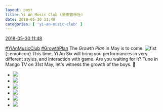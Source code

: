 ```yaml
---
layout: post
title: Yi An Music Club (易安音乐社)
date: 2018-05-30 11:48
categories: [ 'yi-an-music-club' ]
---
```


<div class="weibo-info">
  <a href="https://weibo.com/6094546964/Gj1A35DTc">2018-05-30 11:48</a>
</div>

[#YiAnMusicClub](https://weibo.com/p/100808beae2e3e05b17b64f63ebedca39f19b2/super_index) [#GrowthPlan](https://weibo.com/p/100808fe7264e4339c41df171df3260846e152) The *Growth Plan* in May is to come. ![fist](https://img.t.sinajs.cn/t4/appstyle/expression/ext/normal/86/2018new_quantou_org.png){:.emoticon} This time, Yi An Six will bring you performances in very different styles, and interaction with game. Are you waiting for it? Tune in Mango TV on 31st May, let's witness the growth of the boys. 👏

<!-- more -->

<ul class="weibo-pic-list-2">
  <li class="weibo-pic">
    <a href="http://wx2.sinaimg.cn/mw690/006Es64Aly1frt80ougqnj32ja3x8x6p.jpg"><img src="http://wx2.sinaimg.cn/thumb150/006Es64Aly1frt80ougqnj32ja3x8x6p.jpg"/></a>
  </li>
  <li class="weibo-pic">
    <a href="http://wx1.sinaimg.cn/mw690/006Es64Aly1frt80qg0nrj32ja3x8qv5.jpg"><img src="http://wx1.sinaimg.cn/thumb150/006Es64Aly1frt80qg0nrj32ja3x8qv5.jpg"/></a>
  </li>
  <li class="weibo-pic">
    <a href="http://wx4.sinaimg.cn/mw690/006Es64Aly1frt80rve5aj32ja3x8qv5.jpg"><img src="http://wx4.sinaimg.cn/thumb150/006Es64Aly1frt80rve5aj32ja3x8qv5.jpg"/></a>
  </li>
  <li class="weibo-pic">
    <a href="http://wx1.sinaimg.cn/mw690/006Es64Aly1frt80mw1n7j32ja3x8kjl.jpg"><img src="http://wx1.sinaimg.cn/thumb150/006Es64Aly1frt80mw1n7j32ja3x8kjl.jpg"/></a>
  </li>
  <li class="weibo-pic">
    <a href="http://wx3.sinaimg.cn/mw690/006Es64Aly1frt80t4jb7j32ja3x8hdt.jpg"><img src="http://wx3.sinaimg.cn/thumb150/006Es64Aly1frt80t4jb7j32ja3x8hdt.jpg"/></a>
  </li>
  <li class="weibo-pic">
    <a href="http://wx1.sinaimg.cn/mw690/006Es64Aly1frt80ua008j32ja3x8x6p.jpg"><img src="http://wx1.sinaimg.cn/thumb150/006Es64Aly1frt80ua008j32ja3x8x6p.jpg"/></a>
  </li>
</ul>

